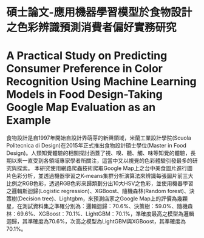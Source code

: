 # 碩士論文-應用機器學習模型於食物設計之色彩辨識預測消費者偏好實務研究
# A Practical Study on Predicting Consumer Preference in Color Recognition Using Machine Learning Models in Food Design-Taking Google Map Evaluation as an Example

食物設計是自1997年開始自設計界萌芽的新興領域，米蘭工業設計學院(Scuola Politecnica di Design)在2015年正式推出食物設計碩士學位(Master in Food Design)。人類知覺體驗的相關探討涵蓋了視、嗅、聽、觸、味等知覺的體驗，長期以來一直受到各領域專家學者所關注，這當中又以視覺的色彩體驗引發最多的研究與探索。
本研究使用網路爬蟲技術爬取Google Map上之台中美食圖片進行圖片色彩分析，並透過機器學習之K-means集群分析演算法來辨識每張圖片前三大比例之RGB色彩，透過RGB色彩來歸類劃分出10大HSV之色彩，並使用機器學習之邏輯斯迴歸(Logistic regression)、XGBoost、隨機森林(Random forest)、決策樹(Decision tree)、Lightgbm，來預測店家之Google Map上的評價為幾顆星，在測試資料集之準確分別為：邏輯迴歸：70.6%、決策樹：59.0%、隨機森林：69.6%、XGBoost：70.1%、LightGBM：70.1%，準確度最高之模型為邏輯迴歸，其準確度為70.6%，次高之模型為LightGBM與XGBoost，其準確度為70.1%。
